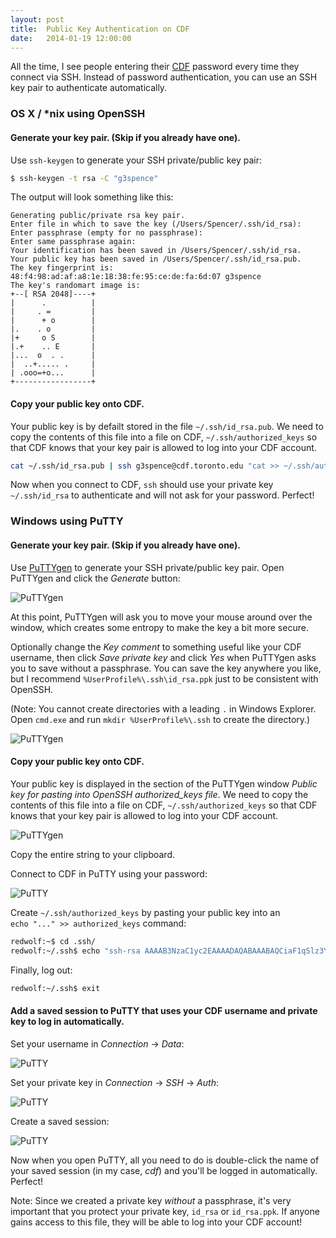 ```yaml
---
layout: post
title:  Public Key Authentication on CDF
date:   2014-01-19 12:00:00
---
```


All the time, I see people entering their [CDF](http://www.cdf.toronto.edu/) password every time they connect via SSH. Instead of password authentication, you can use an SSH key pair to authenticate automatically.

### OS X / *nix using OpenSSH

#### Generate your key pair. (Skip if you already have one).

Use `ssh-keygen` to generate your SSH private/public key pair:

```bash
$ ssh-keygen -t rsa -C "g3spence"
```

The output will look something like this:

```
Generating public/private rsa key pair.
Enter file in which to save the key (/Users/Spencer/.ssh/id_rsa):
Enter passphrase (empty for no passphrase): 
Enter same passphrase again: 
Your identification has been saved in /Users/Spencer/.ssh/id_rsa.
Your public key has been saved in /Users/Spencer/.ssh/id_rsa.pub.
The key fingerprint is:
48:f4:98:ad:af:a8:1e:18:38:fe:95:ce:de:fa:6d:07 g3spence
The key's randomart image is:
+--[ RSA 2048]----+
|      .          |
|     . =         |
|      + o        |
|.    . o         |
|+     o S        |
|.+    .. E       |
|...  o  . .      |
|  ..+..... .     |
| .ooo=+o...      |
+-----------------+
```

#### Copy your public key onto CDF.

Your public key is by defailt stored in the file `~/.ssh/id_rsa.pub`. We need to copy the contents of this file into a file on CDF, `~/.ssh/authorized_keys` so that CDF knows that your key pair is allowed to log into your CDF account.

```bash
cat ~/.ssh/id_rsa.pub | ssh g3spence@cdf.toronto.edu "cat >> ~/.ssh/authorized_keys"
```

Now when you connect to CDF, `ssh` should use your private key `~/.ssh/id_rsa` to authenticate and will not ask for your password. Perfect!


### Windows using PuTTY

#### Generate your key pair. (Skip if you already have one).

Use [PuTTYgen][putty-download] to generate your SSH private/public key pair. Open PuTTYgen and click the *Generate* button:

![PuTTYgen](/assets/puttygen01.png)

At this point, PuTTYgen will ask you to move your mouse around over the window, which creates some entropy to make the key a bit more secure.

Optionally change the *Key comment* to something useful like your CDF username, then click *Save private key* and click *Yes* when PuTTYgen asks you to save without a passphrase. You can save the key anywhere you like, but I recommend `%UserProfile%\.ssh\id_rsa.ppk` just to be consistent with OpenSSH.

(Note: You cannot create directories with a leading `.` in Windows Explorer. Open `cmd.exe` and run `mkdir %UserProfile%\.ssh` to create the directory.)

![PuTTYgen](/assets/puttygen02.png)

#### Copy your public key onto CDF.

Your public key is displayed in the section of the PuTTYgen window *Public key for pasting into OpenSSH authorized_keys file*. We need to copy the contents of this file into a file on CDF, `~/.ssh/authorized_keys` so that CDF knows that your key pair is allowed to log into your CDF account.

![PuTTYgen](/assets/puttygen03.png)

Copy the entire string to your clipboard.

Connect to CDF in PuTTY using your password:

![PuTTY](/assets/putty01.png)

Create `~/.ssh/authorized_keys` by pasting your public key into an  
`echo "..." >> authorized_keys` command:

```bash
redwolf:~$ cd .ssh/
redwolf:~/.ssh$ echo "ssh-rsa AAAAB3NzaC1yc2EAAAADAQABAAABAQCiaF1qSlz3YI7bZueQG8lB8D7QukZfBhyncowtSrGwINInz4RFg9V2wbbnqxfs6SBBXAOQ5Nor/98gHWULhSKrE1bJ1f7/yivl5b7U36QJ/zG9mozWf5G8t0OFVyEW4uGbeJYcm5GSC9yyViIvCUPG1gY1mXHcFsCscQfBpkC5BxyuAX1mi39rscP3QFHt8j7Ybv7k481tzUSAaB3X/cRR7tNLEay9+4RTgm7X85aiWnmAuhEvjRB5+DrBm/JMqhR0qF6pJr+snHbEkliuxZc2KsqCJqxvO8NW7wiTPRKKlAWnoMFA+qIU318nntR6GDlaVKc/v15cr3HEBRvdiUtR g3spence" >> authorized_keys
```

Finally, log out:

```bash
redwolf:~/.ssh$ exit
```

#### Add a saved session to PuTTY that uses your CDF username and private key to log in automatically.

Set your username in *Connection* -> *Data*:

![PuTTY](/assets/putty02.png)

Set your private key in *Connection* -> *SSH* -> *Auth*:

![PuTTY](/assets/putty03.png)

Create a saved session:

![PuTTY](/assets/putty04.png)

Now when you open PuTTY, all you need to do is double-click the name of your saved session (in my case, *cdf*) and you'll be logged in automatically. Perfect!

Note: Since we created a private key *without* a passphrase, it's very important that you protect your private key, `id_rsa` or `id_rsa.ppk`. If anyone gains access to this file, they will be able to log into your CDF account!

[putty-download]: http://www.chiark.greenend.org.uk/~sgtatham/putty/download.html
